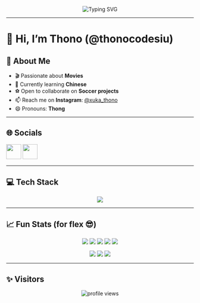<!-- Banner -->
<p align="center">
  <img src="https://readme-typing-svg.herokuapp.com?font=Fira+Code&size=28&pause=1000&color=6AF7F7&center=true&vCenter=true&width=600&lines=Hi%2C+I'm+Thono+(%40thonocodesiu);Passionate+about+Movies+%F0%9F%8E%AC;Learning+Chinese+%F0%9F%87%B9%F0%9F%87%AD;Open+to+collaborate+on+Soccer+%E2%9A%BD" alt="Typing SVG" />
</p>

---

# 👋 Hi, I’m Thono (@thonocodesiu)

## 💫 About Me
- 🎬 Passionate about **Movies**  
- 🌱 Currently learning **Chinese**  
- ⚽ Open to collaborate on **Soccer projects**  
- 📫 Reach me on **Instagram**: [@xuka_thono](https://instagram.com/xuka_thono)  
- 😄 Pronouns: **Thong**  

---

## 🌐 Socials
<p align="left">
  <a href="https://instagram.com/xuka_thono"><img src="https://skillicons.dev/icons?i=instagram" height="40"/></a>
  <a href="https://reddit.com/user/Aggravating_Gur969"><img src="https://skillicons.dev/icons?i=reddit" height="40"/></a>
</p>

---

## 💻 Tech Stack
<p align="center">
  <img src="https://skillicons.dev/icons?i=cs,cpp,java,html,python,nodejs,dotnet,mysql,mongodb,vercel,canva,figma" />
</p>


---

## 📈 Fun Stats (for flex 😎)
<p align="center">
  <img src="https://img.shields.io/badge/Code%20hours-5%2C432h-blue?style=for-the-badge&logo=visualstudiocode&logoColor=white" />
  <img src="https://img.shields.io/badge/Lines%20of%20code-1.2M-green?style=for-the-badge&logo=github&logoColor=white" />
  <img src="https://img.shields.io/badge/Bugs%20fixed-732-yellow?style=for-the-badge&logo=bugatti&logoColor=white" />
  <img src="https://img.shields.io/badge/Coffee%20cups-4,210-brown?style=for-the-badge&logo=coffeescript&logoColor=white" />
  <img src="https://img.shields.io/badge/Commits-8,540-orange?style=for-the-badge&logo=git&logoColor=white" />
</p>

<p align="center">
  <img src="https://img.shields.io/badge/Projects%20completed-42-9cf?style=for-the-badge&logo=vercel&logoColor=white" />
  <img src="https://img.shields.io/badge/Pull%20Requests-128-brightgreen?style=for-the-badge&logo=github&logoColor=white" />
  <img src="https://img.shields.io/badge/StackOverflow%20rep-15k-red?style=for-the-badge&logo=stackoverflow&logoColor=white" />
</p>

---

## ✨ Visitors
<p align="center">
  <img src="https://komarev.com/ghpvc/?username=thonocodesiu&style=for-the-badge&color=blueviolet" alt="profile views"/>
</p>

